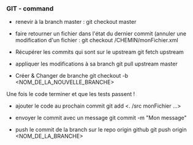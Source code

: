 ### GIT - command

-	renevir à la branch master : 
		git checkout master

-	faire retourner un fichier dans l'état du dernier commit (annuler une modification d'un fichier :
		git checkout /CHEMIN/monFichier.xml

-	Récupérer les commits qui sont sur le upstream
		git fetch upstream

-	appliquer les modifications à sa branch
		git pull upstream master

-	Créer & Changer de branche
		git checkout -b <NOM_DE_LA_NOUVELLE_BRANCHE>

Une fois le code terminer et que les tests passent !

-	ajouter le code au prochain commit
		git add <. /src monFichier ...>

-	envoyer le commit avec un message
		git commit -m "Mon message"

-	push le commit de la branch sur le repo origin github
		git push origin <NOM_DE_LA_BRANCHE>

